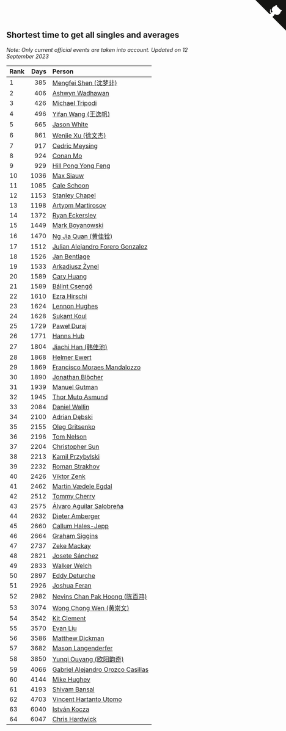 ## Shortest time to get all singles and averages

*Note: Only current official events are taken into account.*
*Updated on 12 September 2023*

| Rank | Days | Person |
| :--- | ---: | :--- |
| 1 | 385 | [Mengfei Shen (沈梦非)](https://www.worldcubeassociation.org/persons/2018SHEN07) |
| 2 | 406 | [Ashwyn Wadhawan](https://www.worldcubeassociation.org/persons/2022WADH02) |
| 3 | 426 | [Michael Tripodi](https://www.worldcubeassociation.org/persons/2021TRIP01) |
| 4 | 496 | [Yifan Wang (王逸帆)](https://www.worldcubeassociation.org/persons/2017WANY29) |
| 5 | 665 | [Jason White](https://www.worldcubeassociation.org/persons/2016WHIT16) |
| 6 | 861 | [Wenjie Xu (徐文杰)](https://www.worldcubeassociation.org/persons/2016XUWE02) |
| 7 | 917 | [Cedric Meysing](https://www.worldcubeassociation.org/persons/2017MEYS02) |
| 8 | 924 | [Conan Mo](https://www.worldcubeassociation.org/persons/2020MOCO01) |
| 9 | 929 | [Hill Pong Yong Feng](https://www.worldcubeassociation.org/persons/2017FENG10) |
| 10 | 1036 | [Max Siauw](https://www.worldcubeassociation.org/persons/2017SIAU02) |
| 11 | 1085 | [Cale Schoon](https://www.worldcubeassociation.org/persons/2014SCHO02) |
| 12 | 1153 | [Stanley Chapel](https://www.worldcubeassociation.org/persons/2016CHAP04) |
| 13 | 1198 | [Artyom Martirosov](https://www.worldcubeassociation.org/persons/2016MART29) |
| 14 | 1372 | [Ryan Eckersley](https://www.worldcubeassociation.org/persons/2019ECKE02) |
| 15 | 1449 | [Mark Boyanowski](https://www.worldcubeassociation.org/persons/2014BOYA01) |
| 16 | 1470 | [Ng Jia Quan (黄佳铨)](https://www.worldcubeassociation.org/persons/2015QUAN03) |
| 17 | 1512 | [Julian Alejandro Forero Gonzalez](https://www.worldcubeassociation.org/persons/2018GONZ30) |
| 18 | 1526 | [Jan Bentlage](https://www.worldcubeassociation.org/persons/2010BENT01) |
| 19 | 1533 | [Arkadiusz Żynel](https://www.worldcubeassociation.org/persons/2018ZYNE01) |
| 20 | 1589 | [Cary Huang](https://www.worldcubeassociation.org/persons/2015HUAN48) |
| 21 | 1589 | [Bálint Csengő](https://www.worldcubeassociation.org/persons/2019CSEN01) |
| 22 | 1610 | [Ezra Hirschi](https://www.worldcubeassociation.org/persons/2019HIRS01) |
| 23 | 1624 | [Lennon Hughes](https://www.worldcubeassociation.org/persons/2017HUGH04) |
| 24 | 1628 | [Sukant Koul](https://www.worldcubeassociation.org/persons/2014KOUL01) |
| 25 | 1729 | [Paweł Duraj](https://www.worldcubeassociation.org/persons/2016DURA09) |
| 26 | 1771 | [Hanns Hub](https://www.worldcubeassociation.org/persons/2013HUBH01) |
| 27 | 1804 | [Jiachi Han (韩佳池)](https://www.worldcubeassociation.org/persons/2014HANJ02) |
| 28 | 1868 | [Helmer Ewert](https://www.worldcubeassociation.org/persons/2015EWER01) |
| 29 | 1869 | [Francisco Moraes Mandalozzo](https://www.worldcubeassociation.org/persons/2017MAND13) |
| 30 | 1890 | [Jonathan Blöcher](https://www.worldcubeassociation.org/persons/2018BLOC01) |
| 31 | 1939 | [Manuel Gutman](https://www.worldcubeassociation.org/persons/2017GUTM01) |
| 32 | 1945 | [Thor Muto Asmund](https://www.worldcubeassociation.org/persons/2017ASMU01) |
| 33 | 2084 | [Daniel Wallin](https://www.worldcubeassociation.org/persons/2013WALL03) |
| 34 | 2100 | [Adrian Dębski](https://www.worldcubeassociation.org/persons/2017DEBS01) |
| 35 | 2155 | [Oleg Gritsenko](https://www.worldcubeassociation.org/persons/2011GRIT01) |
| 36 | 2196 | [Tom Nelson](https://www.worldcubeassociation.org/persons/2013NELS01) |
| 37 | 2204 | [Christopher Sun](https://www.worldcubeassociation.org/persons/2017SUNC02) |
| 38 | 2213 | [Kamil Przybylski](https://www.worldcubeassociation.org/persons/2016PRZY01) |
| 39 | 2232 | [Roman Strakhov](https://www.worldcubeassociation.org/persons/2012STRA02) |
| 40 | 2426 | [Viktor Zenk](https://www.worldcubeassociation.org/persons/2016ZENK01) |
| 41 | 2462 | [Martin Vædele Egdal](https://www.worldcubeassociation.org/persons/2013EGDA02) |
| 42 | 2512 | [Tommy Cherry](https://www.worldcubeassociation.org/persons/2015CHER07) |
| 43 | 2575 | [Álvaro Aguilar Salobreña](https://www.worldcubeassociation.org/persons/2015SALO01) |
| 44 | 2632 | [Dieter Amberger](https://www.worldcubeassociation.org/persons/2016AMBE02) |
| 45 | 2660 | [Callum Hales-Jepp](https://www.worldcubeassociation.org/persons/2012HALE01) |
| 46 | 2664 | [Graham Siggins](https://www.worldcubeassociation.org/persons/2016SIGG01) |
| 47 | 2737 | [Zeke Mackay](https://www.worldcubeassociation.org/persons/2015MACK06) |
| 48 | 2821 | [Josete Sánchez](https://www.worldcubeassociation.org/persons/2015SANC18) |
| 49 | 2833 | [Walker Welch](https://www.worldcubeassociation.org/persons/2011WELC01) |
| 50 | 2897 | [Eddy Deturche](https://www.worldcubeassociation.org/persons/2014DETU01) |
| 51 | 2926 | [Joshua Feran](https://www.worldcubeassociation.org/persons/2011FERA01) |
| 52 | 2982 | [Nevins Chan Pak Hoong (陈百鸿)](https://www.worldcubeassociation.org/persons/2010CHAN20) |
| 53 | 3074 | [Wong Chong Wen (黄崇文)](https://www.worldcubeassociation.org/persons/2014WENW01) |
| 54 | 3542 | [Kit Clement](https://www.worldcubeassociation.org/persons/2008CLEM01) |
| 55 | 3570 | [Evan Liu](https://www.worldcubeassociation.org/persons/2009LIUE01) |
| 56 | 3586 | [Matthew Dickman](https://www.worldcubeassociation.org/persons/2013DICK01) |
| 57 | 3682 | [Mason Langenderfer](https://www.worldcubeassociation.org/persons/2013LANG03) |
| 58 | 3850 | [Yunqi Ouyang (欧阳韵奇)](https://www.worldcubeassociation.org/persons/2007YUNQ01) |
| 59 | 4066 | [Gabriel Alejandro Orozco Casillas](https://www.worldcubeassociation.org/persons/2008CASI01) |
| 60 | 4144 | [Mike Hughey](https://www.worldcubeassociation.org/persons/2007HUGH01) |
| 61 | 4193 | [Shivam Bansal](https://www.worldcubeassociation.org/persons/2011BANS02) |
| 62 | 4703 | [Vincent Hartanto Utomo](https://www.worldcubeassociation.org/persons/2010UTOM01) |
| 63 | 6040 | [István Kocza](https://www.worldcubeassociation.org/persons/2005KOCZ01) |
| 64 | 6047 | [Chris Hardwick](https://www.worldcubeassociation.org/persons/2003HARD01) |


<a href="https://github.com/JustinTimeCuber/wca_statistics" class="github-corner" aria-label="View source on Github"><svg width="80" height="80" viewBox="0 0 250 250" style="fill:#151513; color:#fff; position: absolute; top: 0; border: 0; right: 0;" aria-hidden="true"><path d="M0,0 L115,115 L130,115 L142,142 L250,250 L250,0 Z"></path><path d="M128.3,109.0 C113.8,99.7 119.0,89.6 119.0,89.6 C122.0,82.7 120.5,78.6 120.5,78.6 C119.2,72.0 123.4,76.3 123.4,76.3 C127.3,80.9 125.5,87.3 125.5,87.3 C122.9,97.6 130.6,101.9 134.4,103.2" fill="currentColor" style="transform-origin: 130px 106px;" class="octo-arm"></path><path d="M115.0,115.0 C114.9,115.1 118.7,116.5 119.8,115.4 L133.7,101.6 C136.9,99.2 139.9,98.4 142.2,98.6 C133.8,88.0 127.5,74.4 143.8,58.0 C148.5,53.4 154.0,51.2 159.7,51.0 C160.3,49.4 163.2,43.6 171.4,40.1 C171.4,40.1 176.1,42.5 178.8,56.2 C183.1,58.6 187.2,61.8 190.9,65.4 C194.5,69.0 197.7,73.2 200.1,77.6 C213.8,80.2 216.3,84.9 216.3,84.9 C212.7,93.1 206.9,96.0 205.4,96.6 C205.1,102.4 203.0,107.8 198.3,112.5 C181.9,128.9 168.3,122.5 157.7,114.1 C157.9,116.9 156.7,120.9 152.7,124.9 L141.0,136.5 C139.8,137.7 141.6,141.9 141.8,141.8 Z" fill="currentColor" class="octo-body"></path></svg></a><style>.github-corner:hover .octo-arm{animation:octocat-wave 560ms ease-in-out}@keyframes octocat-wave{0%,100%{transform:rotate(0)}20%,60%{transform:rotate(-25deg)}40%,80%{transform:rotate(10deg)}}@media (max-width:500px){.github-corner:hover .octo-arm{animation:none}.github-corner .octo-arm{animation:octocat-wave 560ms ease-in-out}}</style>
